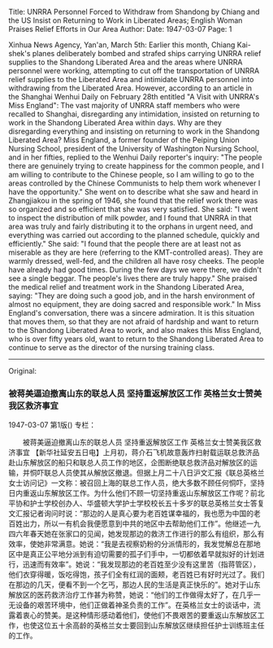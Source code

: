 Title: UNRRA Personnel Forced to Withdraw from Shandong by Chiang and the US Insist on Returning to Work in Liberated Areas; English Woman Praises Relief Efforts in Our Area
Author:
Date: 1947-03-07
Page: 1

Xinhua News Agency, Yan'an, March 5th: Earlier this month, Chiang Kai-shek's planes deliberately bombed and strafed ships carrying UNRRA relief supplies to the Shandong Liberated Area and the areas where UNRRA personnel were working, attempting to cut off the transportation of UNRRA relief supplies to the Liberated Area and intimidate UNRRA personnel into withdrawing from the Liberated Area. However, according to an article in the Shanghai Wenhui Daily on February 28th entitled "A Visit with UNRRA's Miss England": The vast majority of UNRRA staff members who were recalled to Shanghai, disregarding any intimidation, insisted on returning to work in the Shandong Liberated Area within days. Why are they disregarding everything and insisting on returning to work in the Shandong Liberated Area? Miss England, a former founder of the Peiping Union Nursing School, president of the University of Washington Nursing School, and in her fifties, replied to the Wenhui Daily reporter's inquiry: "The people there are genuinely trying to create happiness for the common people, and I am willing to contribute to the Chinese people, so I am willing to go to the areas controlled by the Chinese Communists to help them work whenever I have the opportunity." She went on to describe what she saw and heard in Zhangjiakou in the spring of 1946, she found that the relief work there was so organized and so efficient that she was very satisfied. She said: "I went to inspect the distribution of milk powder, and I found that UNRRA in that area was truly and fairly distributing it to the orphans in urgent need, and everything was carried out according to the planned schedule, quickly and efficiently." She said: "I found that the people there are at least not as miserable as they are here (referring to the KMT-controlled areas). They are warmly dressed, well-fed, and the children all have rosy cheeks. The people have already had good times. During the few days we were there, we didn't see a single beggar. The people's lives there are truly happy." She praised the medical relief and treatment work in the Shandong Liberated Area, saying: "They are doing such a good job, and in the harsh environment of almost no equipment, they are doing sacred and responsible work." In Miss England's conversation, there was a sincere admiration. It is this situation that moves them, so that they are not afraid of hardship and want to return to the Shandong Liberated Area to work, and also makes this Miss England, who is over fifty years old, want to return to the Shandong Liberated Area to continue to serve as the director of the nursing training class.



<hr /> 

Original: 


### 被蒋美逼迫撤离山东的联总人员  坚持重返解放区工作  英格兰女士赞美我区救济事宜

1947-03-07
第1版()
专栏：

　　被蒋美逼迫撤离山东的联总人员
    坚持重返解放区工作
    英格兰女士赞美我区救济事宜
    【新华社延安五日电】上月初，蒋介石飞机故意轰炸扫射载运联总救济品赴山东解放区的船只和联总人员工作的地区，企图断绝联总救济品对解放区的运输，并恫吓联总人员使其从解放区撤退。但据上月二十八日沪文汇报《联总英格兰女士访问记》一文称：被召回上海的联总工作人员，绝大多数不顾任何恫吓，坚持日内重返山东解放区工作。为什么他们不顾一切坚持重返山东解放区工作呢？前北平协和护士学校创办人、华盛顿大学护士学校校长五十多岁的联总英格兰女士答复文汇报记者询问时说：“那边的人是真心要为老百姓谋幸福的，我也愿为中国的老百姓出力，所以一有机会我便愿意到中共的地区中去帮助他们工作”。他继述一九四六年春天她在张家口的见闻，她发现那边的救济工作进行的那么有组织，那么有效率，使她非常满意。她说：“我是去视察奶粉的分派情形的，我发觉解总在那地区中是真正公平地分派到有迫切需要的孤子们手中，一切都依着早就拟好的计划进行，迅速而有效率”。她说：“我发现那边的老百姓至少没有这里苦（指蒋管区），他们衣穿得暖，饭吃得饱，孩子们全有红润的面颊，老百姓已有好时光过了。我们在那边的几天，便看不到一个乞丐，那边人民的生活是真正快乐的”。她对于山东解放区的医药救济治疗工作甚为称赞，她说：“他们的工作做得太好了，在几乎一无设备的艰苦环境中，他们正做着神圣负责的工作”。在英格兰女士的谈话中，流露着衷心的赞美。是这种情形感动着他们，使他们不畏艰苦的要重返山东解放区工作，也使这位五十余高龄的英格兰女士要回到山东解放区继续担任护士训练班主任的工作。
